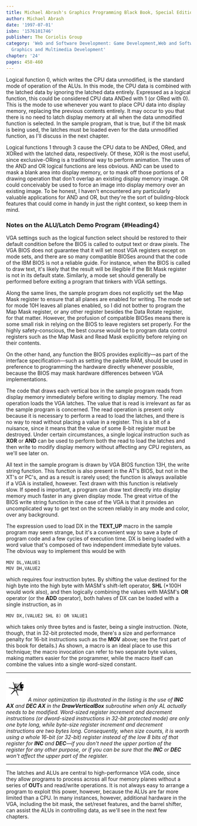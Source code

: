 ```yaml
---
title: Michael Abrash's Graphics Programming Black Book, Special Edition
author: Michael Abrash
date: '1997-07-01'
isbn: '1576101746'
publisher: The Coriolis Group
category: 'Web and Software Development: Game Development,Web and Software Development:
  Graphics and Multimedia Development'
chapter: '24'
pages: 458-460
---
```


Logical function 0, which writes the CPU data unmodified, is the
standard mode of operation of the ALUs. In this mode, the CPU data is
combined with the latched data by ignoring the latched data entirely.
Expressed as a logical function, this could be considered CPU data ANDed
with 1 (or ORed with 0). This is the mode to use whenever you want to
place CPU data into display memory, replacing the previous contents
entirely. It may occur to you that there is no need to latch display
memory at all when the data unmodified function is selected. In the
sample program, that is true, but if the bit mask is being used, the
latches must be loaded even for the data unmodified function, as I'll
discuss in the next chapter.

Logical functions 1 through 3 cause the CPU data to be ANDed, ORed, and
XORed with the latched data, respectively. Of these, XOR is the most
useful, since exclusive-ORing is a traditional way to perform animation.
The uses of the AND and OR logical functions are less obvious. AND can
be used to mask a blank area into display memory, or to mask off those
portions of a drawing operation that don't overlap an existing display
memory image. OR could conceivably be used to force an image into
display memory over an existing image. To be honest, I haven't
encountered any particularly valuable applications for AND and OR, but
they're the sort of building-block features that could come in handy in
just the right context, so keep them in mind.

### Notes on the ALU/Latch Demo Program {#Heading4}

VGA settings such as the logical function select should be restored to
their default condition before the BIOS is called to output text or draw
pixels. The VGA BIOS does not guarantee that it will set most VGA
registers except on mode sets, and there are so many compatible BIOSes
around that the code of the IBM BIOS is not a reliable guide. For
instance, when the BIOS is called to draw text, it's likely that the
result will be illegible if the Bit Mask register is not in its default
state. Similarly, a mode set should generally be performed before
exiting a program that tinkers with VGA settings.

Along the same lines, the sample program does not explicitly set the Map
Mask register to ensure that all planes are enabled for writing. The
mode set for mode 10H leaves all planes enabled, so I did not bother to
program the Map Mask register, or any other register besides the Data
Rotate register, for that matter. However, the profusion of compatible
BIOSes means there is some small risk in relying on the BIOS to leave
registers set properly. For the highly safety-conscious, the best course
would be to program data control registers such as the Map Mask and Read
Mask explicitly before relying on their contents.

On the other hand, any function the BIOS provides explicitly—as part of
the interface specification—such as setting the palette RAM, should be
used in preference to programming the hardware directly whenever
possible, because the BIOS may mask hardware differences between VGA
implementations.

The code that draws each vertical box in the sample program reads from
display memory immediately before writing to display memory. The read
operation loads the VGA latches. The value that is read is irrelevant as
far as the sample program is concerned. The read operation is present
only because it is necessary to perform a read to load the latches, and
there is no way to read without placing a value in a register. This is a
bit of a nuisance, since it means that the value of some 8-bit register
must be destroyed. Under certain circumstances, a single logical
instruction such as **XOR** or **AND** can be used to perform both the
read to load the latches and then write to modify display memory without
affecting any CPU registers, as we'll see later on.

All text in the sample program is drawn by VGA BIOS function 13H, the
write string function. This function is also present in the AT's BIOS,
but not in the XT's or PC's, and as a result is rarely used; the
function is always available if a VGA is installed, however. Text drawn
with this function is relatively slow. If speed is important, a program
can draw text directly into display memory much faster in any given
display mode. The great virtue of the BIOS write string function in the
case of the VGA is that it provides an uncomplicated way to get text on
the screen reliably in any mode and color, over any background.

The expression used to load DX in the **TEXT\_UP** macro in the sample
program may seem strange, but it's a convenient way to save a byte of
program code and a few cycles of execution time. DX is being loaded with
a word value that's composed of two independent immediate byte values.
The obvious way to implement this would be with

    MOV DL,VALUE1
    MOV DH,VALUE2

which requires four instruction bytes. By shifting the value destined
for the high byte into the high byte with MASM's shift-left operator,
**SHL** (\*100H would work also), and then logically combining the
values with MASM's **OR** operator (or the **ADD** operator), both
halves of DX can be loaded with a single instruction, as in

    MOV DX,(VALUE2 SHL 8) OR VALUE1

which takes only three bytes and is faster, being a single instruction.
(Note, though, that in 32-bit protected mode, there's a size and
performance penalty for 16-bit instructions such as the **MOV** above;
see the first part of this book for details.) As shown, a macro is an
ideal place to use this technique; the macro invocation can refer to two
separate byte values, making matters easier for the programmer, while
the macro itself can combine the values into a single word-sized
constant.

  ------------------- ----------------------------------------------------------------------------------------------------------------------------------------------------------------------------------------------------------------------------------------------------------------------------------------------------------------------------------------------------------------------------------------------------------------------------------------------------------------------------------------------------------------------------------------------------------------------------------------------------------------------------------------------------------------------------------------------------------------------------------------------
  ![](images/i.jpg)   *A minor optimization tip illustrated in the listing is the use of **INC AX** and **DEC AX** in the **DrawVerticalBox** subroutine when only AL actually needs to be modified. Word-sized register increment and decrement instructions (or dword-sized instructions in 32-bit protected mode) are only one byte long, while byte-size register increment and decrement instructions are two bytes long. Consequently, when size counts, it is worth using a whole 16-bit (or 32-bit) register instead of the low 8 bits of that register for **INC** and **DEC**—if you don't need the upper portion of the register for any other purpose, or if you can be sure that the **INC** or **DEC** won't affect the upper part of the register.*
  ------------------- ----------------------------------------------------------------------------------------------------------------------------------------------------------------------------------------------------------------------------------------------------------------------------------------------------------------------------------------------------------------------------------------------------------------------------------------------------------------------------------------------------------------------------------------------------------------------------------------------------------------------------------------------------------------------------------------------------------------------------------------------

The latches and ALUs are central to high-performance VGA code, since
they allow programs to process across all four memory planes without a
series of **OUT**s and read/write operations. It is not always easy to
arrange a program to exploit this power, however, because the ALUs are
far more limited than a CPU. In many instances, however, additional
hardware in the VGA, including the bit mask, the set/reset features, and
the barrel shifter, can assist the ALUs in controlling data, as we'll
see in the next few chapters.

